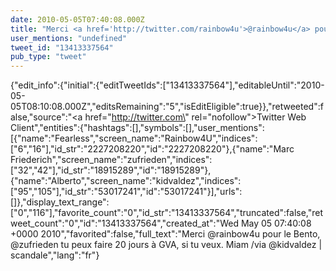 ```yaml
---
date: 2010-05-05T07:40:08.000Z
title: "Merci <a href='http://twitter.com/rainbow4u'>@rainbow4u</a> pour le Bento, <a href='http://twitter.com/zufrieden'>@zufrieden</a> tu peux faire 20 jours à GVA, si tu veux. Miam /via <a href='http://twitter.com/kidvaldez'>@kidvaldez</a> | scandale″"
user_mentions: "undefined"
tweet_id: "13413337564"
pub_type: "tweet"
---
```

{"edit_info":{"initial":{"editTweetIds":["13413337564"],"editableUntil":"2010-05-05T08:10:08.000Z","editsRemaining":"5","isEditEligible":true}},"retweeted":false,"source":"<a href=\"http://twitter.com\" rel=\"nofollow\">Twitter Web Client</a>","entities":{"hashtags":[],"symbols":[],"user_mentions":[{"name":"Fearless","screen_name":"Rainbow4U","indices":["6","16"],"id_str":"2227208220","id":"2227208220"},{"name":"Marc Friederich","screen_name":"zufrieden","indices":["32","42"],"id_str":"18915289","id":"18915289"},{"name":"Alberto","screen_name":"kidvaldez","indices":["95","105"],"id_str":"53017241","id":"53017241"}],"urls":[]},"display_text_range":["0","116"],"favorite_count":"0","id_str":"13413337564","truncated":false,"retweet_count":"0","id":"13413337564","created_at":"Wed May 05 07:40:08 +0000 2010","favorited":false,"full_text":"Merci @rainbow4u pour le Bento, @zufrieden tu peux faire 20 jours à GVA, si tu veux. Miam /via @kidvaldez | scandale","lang":"fr"}
